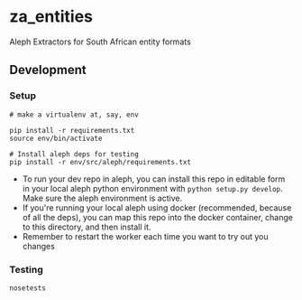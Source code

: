 # za_entities
Aleph Extractors for South African entity formats

## Development

### Setup

```
# make a virtualenv at, say, env

pip install -r requirements.txt
source env/bin/activate

# Install aleph deps for testing
pip install -r env/src/aleph/requirements.txt
```

- To run your dev repo in aleph, you can install this repo in editable form in your local aleph python environment with `python setup.py develop`. Make sure the aleph environment is active.
- If you're running your local aleph using docker (recommended, because of all the deps), you can map this repo into the docker container, change to this directory, and then install it.
- Remember to restart the worker each time you want to try out you changes

### Testing

    nosetests